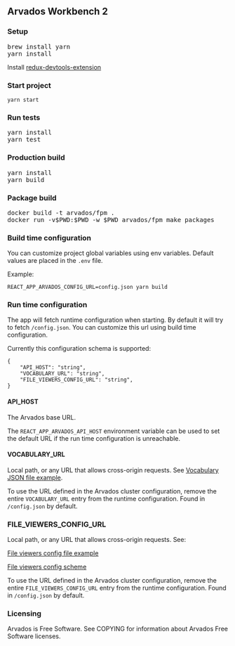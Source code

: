 [comment]: # (Copyright © The Arvados Authors. All rights reserved.)
[comment]: # ()
[comment]: # (SPDX-License-Identifier: CC-BY-SA-3.0)

## Arvados Workbench 2

### Setup
<pre>
brew install yarn
yarn install
</pre>
Install [redux-devtools-extension](https://chrome.google.com/webstore/detail/redux-devtools/lmhkpmbekcpmknklioeibfkpmmfibljd)

### Start project
<code>yarn start</code>

### Run tests
<pre>
yarn install
yarn test
</pre>

### Production build
<pre>
yarn install
yarn build
</pre>

### Package build
<pre>
docker build -t arvados/fpm .
docker run -v$PWD:$PWD -w $PWD arvados/fpm make packages
</pre>

### Build time configuration
You can customize project global variables using env variables. Default values are placed in the `.env` file.

Example:
```
REACT_APP_ARVADOS_CONFIG_URL=config.json yarn build
```

### Run time configuration
The app will fetch runtime configuration when starting. By default it will try to fetch `/config.json`. You can customize this url using build time configuration.

Currently this configuration schema is supported:
```
{
    "API_HOST": "string",
    "VOCABULARY_URL": "string",
    "FILE_VIEWERS_CONFIG_URL": "string",
}
```

#### API_HOST

The Arvados base URL.

The `REACT_APP_ARVADOS_API_HOST` environment variable can be used to set the default URL if the run time configuration is unreachable.

#### VOCABULARY_URL
Local path, or any URL that allows cross-origin requests. See
[Vocabulary JSON file example](public/vocabulary-example.json).

To use the URL defined in the Arvados cluster configuration, remove the entire `VOCABULARY_URL` entry from the runtime configuration. Found in `/config.json` by default.

### FILE_VIEWERS_CONFIG_URL
Local path, or any URL that allows cross-origin requests. See:

[File viewers config file example](public/file-viewers-example.json)

[File viewers config scheme](src/models/file-viewers-config.ts)

To use the URL defined in the Arvados cluster configuration, remove the entire `FILE_VIEWERS_CONFIG_URL` entry from the runtime configuration. Found in `/config.json` by default.

### Licensing

Arvados is Free Software. See COPYING for information about Arvados Free
Software licenses.
